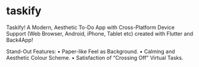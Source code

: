 # taskify

Taskify! 
A Modern, Aesthetic To-Do App with Cross-Platform Device Support (Web Browser, Android, iPhone, Tablet etc) created with Flutter and Back4App!

Stand-Out Features:
•	Paper-like Feel as Background.
•	Calming and Aesthetic Colour Scheme.
•	Satisfaction of “Crossing Off” Virtual Tasks.
